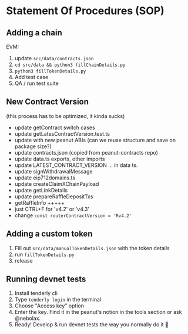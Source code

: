 # Statement Of Procedures (SOP)

## Adding a chain

EVM:

1. update `src/data/contracts.json`
2. `cd src/data && python3 fillChainDetails.py`
3. `python3 fillTokenDetails.py`
4. Add test case
5. QA / run test suite

## New Contract Version

(this process has to be optimized, it kinda sucks)

-   update getContract switch cases
-   update getLatesContractVersion.test.ts
-   update with new peanut ABIs (can we reuse structure and save on package size?)
-   update contracts.json (copied from peanut-contracts repo)
-   update data.ts exports, other imports
-   update LATEST_CONTRACT_VERSION ... in data ts.
-   update signWithdrawalMessage
-   update eip712domains.ts
-   update createClaimXChainPayload
-   update getLinkDetails
-   update prepareRaffleDepositTxs
-   getRaffleInfo +++++
-   just CTRL+F for 'v4.2' or 'v4.3'
-   change `const routerContractVersion = 'Rv4.2'`

## Adding a custom token

1. Fill out `src/data/manualTokenDetails.json` with the token details
2. run `fillTokenDetails.py`
3. release

## Running devnet tests

1. Install tenderly cli
2. Type `tenderly login` in the terminal
3. Choose "Access key" option
4. Enter the key. Find it in the peanut's notion in the tools section or ask @nebolax.
5. Ready! Develop & run devnet tests the way you normally do it 🥜
